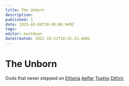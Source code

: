 ```yaml
---
title: The Unborn
description: 
published: 1
date: 2025-03-04T20:40:00.949Z
tags: 
editor: markdown
dateCreated: 2022-10-22T18:35:23.408Z
---
```


# The Unborn
Gods that never stepped on [Etheria](/i/15)
[Aelfar](/i/34)
[Tophix](/i/32)
[Dithrir](/i/31)